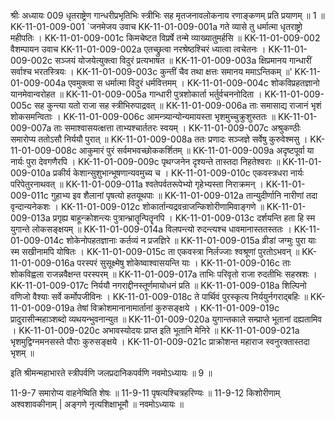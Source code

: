 श्रीः
अध्यायः 009
धृतराष्ट्रेण गान्धरीप्रभृतिभिः स्त्रीभिः सह मृतजनावलोकनाय रणाङ्कणम् प्रति प्रयाणम् ॥ 1 ॥
KK-11-01-009-001	`जनमेजय उवाच 
KK-11-01-009-001a	गते व्यासे तु धर्मात्मा धृतराष्ट्रो महीपतिः ।
KK-11-01-009-001c	किमचेष्टत विप्रर्षे तन्मे व्याख्यातुमर्हसि ॥
KK-11-01-009-002	वैशम्पायन उवाच 
KK-11-01-009-002a	एतच्छ्रुत्वा नरश्रेष्ठश्चिरं ध्यात्वा त्वचेतनः ।
KK-11-01-009-002c	सञ्जयं योजयेत्युक्त्वा विदुरं प्रत्यभाषत ॥
KK-11-01-009-003a	क्षिप्रमानय गान्धारीं सर्वाश्च भरतस्त्रियः ।
KK-11-01-009-003c	कुन्तीं चैव तथा क्षत्तः समानय ममाऽन्तिकम् ॥'
KK-11-01-009-004a	एवमुक्त्वा स धर्मात्मा विदुरं धर्मवित्तमम् ।
KK-11-01-009-004c	शोकविप्रहतज्ञानो यानमेवान्वरोहत ॥
KK-11-01-009-005a	गान्धारी पुत्रशोकार्ता भर्तुर्वचननोदिता ।
KK-11-01-009-005c	सह कुन्त्या यतो राजा सह स्त्रीभिरुपाद्रवत् ॥
KK-11-01-009-006a	ताः समासाद्य राजानं भृशं शोकसमन्विताः ।
KK-11-01-009-006c	आमन्त्र्यान्योन्यमायस्ता भृशमुच्चुक्रुशुस्ततः ॥
KK-11-01-009-007a	ताः समाश्वासयत्क्षत्ता ताभ्यश्चार्ततरः स्वयम् ।
KK-11-01-009-007c	अश्रुकण्ठीः समारोप्य ततोऽसौ निर्ययौ पुरात् ॥
KK-11-01-009-008a	ततः प्रणादः सञ्जज्ञे सर्वेषु कुरुवेश्मसु ।
KK-11-01-009-008c	आकुमारं पुरं सर्वमभवच्छोककर्शितम् ॥
KK-11-01-009-009a	अदृष्टपूर्वा या नार्यः पुरा देवगणैरपि ।
KK-11-01-009-009c	पृथग्जनेन दृश्यन्ते तास्तदा निहतेश्वराः ॥
KK-11-01-009-010a	प्रकीर्य केशान्सुशुभान्भूषणान्यवमुच्य च ।
KK-11-01-009-010c	एकवस्त्रधरा नार्यः परिपेतुरनाथवत् ॥
KK-11-01-009-011a	श्वतेपर्वतरूपेभ्यो गृहेभ्यस्ता निराक्रमन् ।
KK-11-01-009-011c	गुहाभ्य इव शैलानां पृषत्यो हतयूथपाः ॥
KK-11-01-009-012a	तान्युदीर्णानि नारीणां तदा वृन्दान्यनेकशः ।
KK-11-01-009-012c	शोकार्तान्यद्रवन्राजन्किशोरीणामिवाङ्गणे ॥
KK-11-01-009-013a	प्रगृह्य बाहून्क्रोशन्त्यः पुत्रान्भ्रातॄन्पितॄनपि ।
KK-11-01-009-013c	दर्शयन्ति हता हि स्म युगान्ते लोकसङ्क्षयम् ॥
KK-11-01-009-014a	विलपन्त्यो रुदन्त्यश्च धावमानास्ततस्ततः ।
KK-11-01-009-014c	शोकेनोपहतज्ञानाः कर्तव्यं न प्रजज्ञिरे ॥
KK-11-01-009-015a	व्रीडां जग्मुः पुरा याः स्म सखीनामपि योषितः ।
KK-11-01-009-015c	ता एकवस्त्रा निर्लज्जाः श्वश्रूणां पुरतोऽभवन् ॥
KK-11-01-009-016a	परस्परं सुसूक्ष्मेषु शोकेष्वाश्वासयन्ति याः ।
KK-11-01-009-016c	ताः शोकविह्वला राजन्नवैक्षन्त परस्परम् ॥
KK-11-01-009-017a	ताभिः परिवृतो राजा रुदतीभिः सहस्रशः ।
KK-11-01-009-017c	निर्ययौ नगराद्दीनस्तूर्णमायोधनं प्रति ॥
KK-11-01-009-018a	शिल्पिनो वणिजो वैश्याः सर्वे कर्मोपजीविनः ।
KK-11-01-009-018c	ते पार्थिवं पुरस्कृत्य निर्ययुर्नगराद्बहिः ॥
KK-11-01-009-019a	तेषां विक्रोशमानानामार्तानां कुरुसङ्क्षये ।
KK-11-01-009-019c	प्रादुरासीन्महाञ्शब्दो व्यथयन्भुवनान्युत ॥
KK-11-01-009-020a	युगान्तकाले सम्प्राप्ते भूतानां दह्यतामिव ।
KK-11-01-009-020c	अभावस्योदयः प्राप्त इति भूतानि मेनिरे ॥
KK-11-01-009-021a	भृशमुद्विग्नमनसस्ते पौराः कुरुसङ्क्षये ।
KK-11-01-009-021c	प्राक्रोशन्त महाराज स्वनुरक्तास्तदा भृशम् ॥ 

इति श्रीमन्महाभारते स्त्रीपर्वणि जलप्रदानिकपर्वणि नवमोऽध्यायः ॥ 9 ॥

11-9-7 समारोप्य वाहनेष्विति शेषः ॥ 11-9-11 पृषत्यश्चित्रहरिण्यः ॥ 11-9-12 किशोरीणाम् अश्वशावकीनाम् | अङ्गणे नृत्यशिक्षाभूमौ ॥ नवमोऽध्यायः ॥
